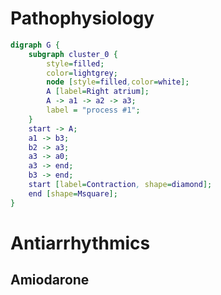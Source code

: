 # Pathophysiology
``` dot
digraph G {
	subgraph cluster_0 {
		style=filled;
		color=lightgrey;
		node [style=filled,color=white];
		A [label=Right atrium];
		A -> a1 -> a2 -> a3;
		label = "process #1";
	}
	start -> A;
	a1 -> b3;
	b2 -> a3;
	a3 -> a0;
	a3 -> end;
	b3 -> end;
	start [label=Contraction, shape=diamond];
	end [shape=Msquare];
}
```
# Antiarrhythmics
## Amiodarone
